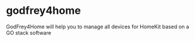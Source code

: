 # godfrey4home
GodFrey4Home will help you to manage all devices for HomeKit  based on a GO stack software

